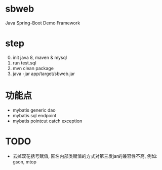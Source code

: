 # sbweb
Java Spring-Boot Demo Framework

# step
0. init java 8, maven & mysql
0. run test.sql
0. mvn clean package
0. java -jar app/target/sbweb.jar

# 功能点
* mybatis generic dao
* mybatis sql endpoint
* mybatis pointcut catch exception

# TODO
* 去掉双花括号赋值, 匿名内部类赋值的方式对第三发jar的兼容性不高, 例如: gson, mtop
